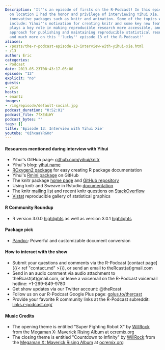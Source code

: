 ```yaml
---
Description: 'It''s an episode of firsts on the R-Podcast! In this episode recorded
  on location I had the honor and privilege of interviewing Yihui Xie, author of many
  innovative packages such as knitr and animation. Some of the topics we discussed
  include: Yihui''s motivation for creating knitr and some key new features, how markdown
  plays a key role in making reproducible research more accessible, and an innovative
  approach for publishing and maintaining reproducible statistical results online,
  and much more on this ''lucky'' episode 13 of the R-Podcast!'
aliases:
- /posts/the-r-podcast-episode-13-interview-with-yihui-xie.html
- /13
author: Eric
categories:
- Podcast
date: 2013-05-23T08:43:17-05:00
episode: "13"
explicit: "no"
guests:
- yxie
hosts:
- enantz
images:
- /img/episode/default-social.jpg
podcast_duration: "0:52:01"
podcast_file: 7fXEdiWY
podcast_bytes: ""
tags: []
title: 'Episode 13: Interview with Yihui Xie'
youtube: "0ihxaaYRG0o"
---
```


#### Resources mentioned during interview with Yihui

-   Yihui's GitHub page: [github.com/yihui/knitr](https://github.com/yihui)
-   Yihui's blog: [yihui.name](http://yihui.name/en)
-   [ROxygen2 package](http://cran.r-project.org/web/packages/roxygen2/index.html) for easy creating R package documentation
-   Yihui's [Rmini package](https://github.com/yihui/rmini) on GitHub
-   The knitr package [home page](http://yihui.name/knitr/) and [GitHub repository](https://github.com/yihui/knitr)
-   Using knitr and Sweave in Rstudio [documentation](http://www.rstudio.com/ide/docs/authoring/overview)
-   The knitr [mailing list](https://groups.google.com/forum/#!forum/knitr) and recent knitr questions on [StackOverflow](http://stackoverflow.com/questions/tagged/knitr)
-   [Vistat](http://vis.supstat.com/) reproducible gallery of statistical graphics

#### R Community Roundup

-   R version 3.0.0 [highlights](http://blog.revolutionanalytics.com/2013/04/r-version-3-released.html) as well as version 3.0.1 [highlights](http://blog.revolutionanalytics.com/2013/05/r-301-released.html)

#### Package pick

-   [Pandoc](http://johnmacfarlane.net/pandoc/): Powerful and customizable document conversion

#### How to interact with the show

-   Submit your questions and comments via the R-Podcast [contact page]({{< ref "contact.md" >}}), or send an email to theRcast(at)gmail.com
-   Send in an audio comment via audio attachment to theRcast(at)gmail.com, or leave a voicemail on the R-Podcast voicemail hotline: +1-269-849-9780
-   Get show updates via our Twitter account: @theRcast
-   Follow us on our R-Podcast Google Plus page: [gplus.to/thercast](http://gplus.to/thercast)
-   Provide your favorite R community links at the R-Podcast subreddit: [links.r-podcast.org/](http://links.r-podcast.org/)

#### Music Credits

-   The opening theme is entitled "Super Fighting Robot X" by [WillRock](http://ocremix.org/artist/5043/willrock) from the [Megaman X: Maverick Rising Album](http://maverick.ocremix.org/) at [ocremix.org](http://www.ocremix.org)
-   The closing theme is entitled "Countdown to Infinity" by [WillRock](http://ocremix.org/artist/5043/willrock) from the [Megaman X: Maverick Rising Album](http://maverick.ocremix.org/) at [ocremix.org](http://www.ocremix.org)
